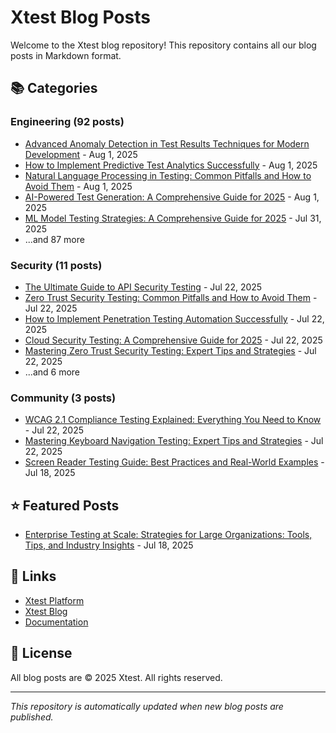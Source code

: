 # Xtest Blog Posts

Welcome to the Xtest blog repository! This repository contains all our blog posts in Markdown format.

## 📚 Categories

### Engineering (92 posts)

- [Advanced Anomaly Detection in Test Results Techniques for Modern Development](posts/2025/2025-08-01-advanced-anomaly-detection-in-test-results-techniques-for-modern-development.md) - Aug 1, 2025
- [How to Implement Predictive Test Analytics Successfully](posts/2025/2025-08-01-how-to-implement-predictive-test-analytics-successfully.md) - Aug 1, 2025
- [Natural Language Processing in Testing: Common Pitfalls and How to Avoid Them](posts/2025/2025-08-01-natural-language-processing-in-testing-common-pitfalls-and-how-to-avoid-them.md) - Aug 1, 2025
- [AI-Powered Test Generation: A Comprehensive Guide for 2025](posts/2025/2025-08-01-ai-powered-test-generation-a-comprehensive-guide-for-2025.md) - Aug 1, 2025
- [ML Model Testing Strategies: A Comprehensive Guide for 2025](posts/2025/2025-07-31-ml-model-testing-strategies-a-comprehensive-guide-for-2025.md) - Jul 31, 2025
- ...and 87 more

### Security (11 posts)

- [The Ultimate Guide to API Security Testing](posts/2025/2025-07-22-the-ultimate-guide-to-api-security-testing.md) - Jul 22, 2025
- [Zero Trust Security Testing: Common Pitfalls and How to Avoid Them](posts/2025/2025-07-22-zero-trust-security-testing-common-pitfalls-and-how-to-avoid-them.md) - Jul 22, 2025
- [How to Implement Penetration Testing Automation Successfully](posts/2025/2025-07-22-how-to-implement-penetration-testing-automation-successfully.md) - Jul 22, 2025
- [Cloud Security Testing: A Comprehensive Guide for 2025](posts/2025/2025-07-22-cloud-security-testing-a-comprehensive-guide-for-2025.md) - Jul 22, 2025
- [Mastering Zero Trust Security Testing: Expert Tips and Strategies](posts/2025/2025-07-22-mastering-zero-trust-security-testing-expert-tips-and-strategies.md) - Jul 22, 2025
- ...and 6 more

### Community (3 posts)

- [WCAG 2.1 Compliance Testing Explained: Everything You Need to Know](posts/2025/2025-07-22-wcag-21-compliance-testing-explained-everything-you-need-to-know.md) - Jul 22, 2025
- [Mastering Keyboard Navigation Testing: Expert Tips and Strategies](posts/2025/2025-07-22-mastering-keyboard-navigation-testing-expert-tips-and-strategies.md) - Jul 22, 2025
- [Screen Reader Testing Guide: Best Practices and Real-World Examples](posts/2025/2025-07-18-screen-reader-testing-guide-best-practices-and-real-world-examples.md) - Jul 18, 2025

## ⭐ Featured Posts

- [Enterprise Testing at Scale: Strategies for Large Organizations: Tools, Tips, and Industry Insights](posts/2025/2025-07-18-enterprise-testing-at-scale-strategies-for-large-organizations-tools-tips-and-industry-insights.md) - Jul 18, 2025

## 🔗 Links

- [Xtest Platform](https://xtest.io)
- [Xtest Blog](https://xtest.io/blog)
- [Documentation](https://xtest.io/docs)

## 📝 License

All blog posts are © 2025 Xtest. All rights reserved.

---

*This repository is automatically updated when new blog posts are published.*
